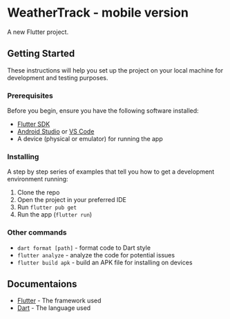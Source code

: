 # WeatherTrack - mobile version

A new Flutter project.

## Getting Started

These instructions will help you set up the project on your local machine for development and testing purposes.

### Prerequisites

Before you begin, ensure you have the following software installed:

- [Flutter SDK](https://flutter.dev/docs/get-started/install)
- [Android Studio](https://developer.android.com/studio) or [VS Code](https://code.visualstudio.com/)
- A device (physical or emulator) for running the app

### Installing
A step by step series of examples that tell you how to get a development environment running:

1. Clone the repo
2. Open the project in your preferred IDE
3. Run `flutter pub get`
4. Run the app (`flutter run`)

### Other commands
- `dart format [path]` - format code to Dart style
- `flutter analyze` - analyze the code for potential issues
- `flutter build apk` - build an APK file for installing on devices

## Documentaions

- [Flutter](https://flutter.dev/) - The framework used
- [Dart](https://dart.dev/) - The language used
